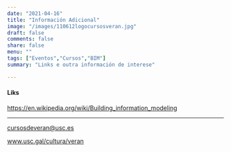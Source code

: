 ```yaml
---
date: "2021-04-16"
title: "Información Adicional"
image: "/images/110612logocursosveran.jpg"
draft: false
comments: false
share: false
menu: ""
tags: ["Eventos","Cursos","BIM"]
summary: "Links e outra información de interese"

---
```


#### Liks
https://en.wikipedia.org/wiki/Building_information_modeling

---

cursosdeveran@usc.es 

www.usc.gal/cultura/veran  
